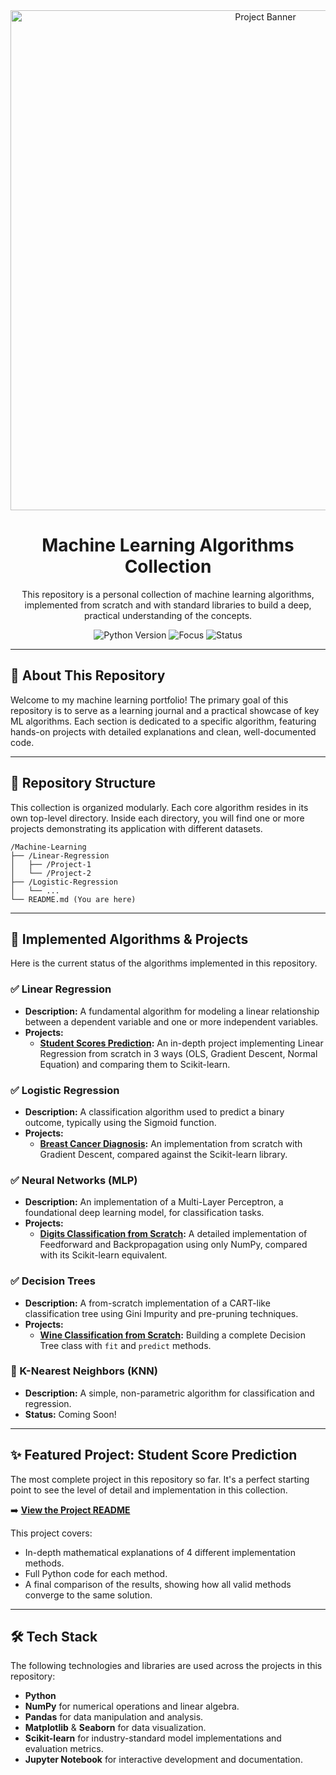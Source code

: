 <div align="center">
  <img src="https://user-images.githubusercontent.com/74038190/212284113-f42a762b-9e19-424a-9129-2b3f790c64c7.gif" alt="Project Banner" width="800"/>
  <h1>Machine Learning Algorithms Collection</h1>
  <p>
    This repository is a personal collection of machine learning algorithms, implemented from scratch and with standard libraries to build a deep, practical understanding of the concepts.
  </p>
  
  <p>
    <img src="https://img.shields.io/badge/Python-3.10%2B-blue.svg" alt="Python Version">
    <img src="https://img.shields.io/badge/Focus-Implementation-brightgreen.svg" alt="Focus">
    <img src="https://img.shields.io/badge/Status-In_Progress-yellow.svg" alt="Status">
  </p>
</div>

---

## 📖 About This Repository

Welcome to my machine learning portfolio! The primary goal of this repository is to serve as a learning journal and a practical showcase of key ML algorithms. Each section is dedicated to a specific algorithm, featuring hands-on projects with detailed explanations and clean, well-documented code.

---

## 📂 Repository Structure

This collection is organized modularly. Each core algorithm resides in its own top-level directory. Inside each directory, you will find one or more projects demonstrating its application with different datasets.

```
/Machine-Learning
├── /Linear-Regression
│   ├── /Project-1
│   └── /Project-2
├── /Logistic-Regression
│   └── ...
└── README.md (You are here)
```

---

## 🚀 Implemented Algorithms & Projects

Here is the current status of the algorithms implemented in this repository.

### ✅ Linear Regression
* **Description:** A fundamental algorithm for modeling a linear relationship between a dependent variable and one or more independent variables.
* **Projects:**
    * **[Student Scores Prediction](./Linear-Regression/Student-Scores-Prediction):** An in-depth project implementing Linear Regression from scratch in 3 ways (OLS, Gradient Descent, Normal Equation) and comparing them to Scikit-learn.

### ✅ Logistic Regression
* **Description:** A classification algorithm used to predict a binary outcome, typically using the Sigmoid function.
* **Projects:**
    * **[Breast Cancer Diagnosis](./Logistic-Regression/Breast-Cancer-Diagnosis):** An implementation from scratch with Gradient Descent, compared against the Scikit-learn library.


### ✅ Neural Networks (MLP)
* **Description:** An implementation of a Multi-Layer Perceptron, a foundational deep learning model, for classification tasks.
* **Projects:**
    * **[Digits Classification from Scratch](./Neural-Networks-MLP/Digits-Classification-from-Scratch):** A detailed implementation of Feedforward and Backpropagation using only NumPy, compared with its Scikit-learn equivalent.


### ✅ Decision Trees
* **Description:** A from-scratch implementation of a CART-like classification tree using Gini Impurity and pre-pruning techniques.
* **Projects:**
    * **[Wine Classification from Scratch](./Decision-Trees/Wine-Classification-from-Scratch):** Building a complete Decision Tree class with `fit` and `predict` methods.


### 🚧 K-Nearest Neighbors (KNN)
* **Description:** A simple, non-parametric algorithm for classification and regression.
* **Status:** Coming Soon!



---

## ✨ Featured Project: Student Score Prediction

The most complete project in this repository so far. It's a perfect starting point to see the level of detail and implementation in this collection.

➡️ **[View the Project README](./Linear-Regression/Student-Scores-Prediction/README.md)**

This project covers:
-   In-depth mathematical explanations of 4 different implementation methods.
-   Full Python code for each method.
-   A final comparison of the results, showing how all valid methods converge to the same solution.

---

## 🛠️ Tech Stack

The following technologies and libraries are used across the projects in this repository:

* **Python**
* **NumPy** for numerical operations and linear algebra.
* **Pandas** for data manipulation and analysis.
* **Matplotlib** & **Seaborn** for data visualization.
* **Scikit-learn** for industry-standard model implementations and evaluation metrics.
* **Jupyter Notebook** for interactive development and documentation.
